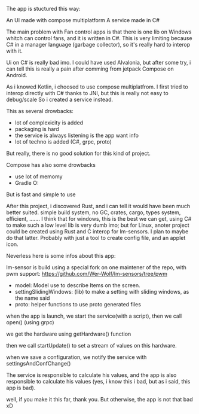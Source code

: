 The app is stuctured this way:

An UI made with compose multiplatform
A service made in C#

The main problem with Fan control apps is that there is one lib on Windows whitch can control fans, and it is written in C#.
This is very limiting because C# in a manager language (garbage collector), so it's really hard to interop with it.

Ui on C# is really bad imo. I could have used Alvalonia, but after some try, i can tell this is really a pain after comming from jetpack Compose on Android.

As i knowed Kotlin, i choosed to use compose multiplatfrom.
I first tried to interop directly with C# thanks to JNI, but this is really not easy to debug/scale
So i created a service instead.

This as several drowbacks:

- lot of complexicity is added
- packaging is hard
- the service is always listening is the app want info
- lot of techno is added (C#, grpc, proto)

But really, there is no good solution for this kind of project.

Compose has also some drowbacks
- use lot of memomy
- Gradle O:

But is fast and simple to use

After this project, i discovered Rust, and i can tell it would have been much better suited.
simple build system, no GC, crates, cargo, types system, efficient, .......
I think that for windows, this is the best we can get, using C# to make such a low level lib is very dumb imo; but for Linux, anoter project could be created using Rust and C interop for lm-sensors. I plan to maybe do that latter. Probably with just a tool to create config file, and an applet icon.


Neverless here is some infos about this app:

lm-sensor is build using a special fork on one maintener of the repo, with pwm support:
https://github.com/Wer-Wolf/lm-sensors/tree/pwm

- model: Model use to describe Items on the screen.
- settingSlidingWindows: (lib) to make a setting with sliding windows, as the name said
- proto: helper functions to use proto generated files


when the app is launch, we start the service(with a script), then we call open() (using grpc)

we get the hardware using getHardware() function

then we call startUpdate() to set a stream of values on this hardware.

when we save a configuration, we notify the service with settingsAndConfChange()

The service is responsible to calculate his values, and the app is also responsible to calculate his values (yes, i know this i bad, but as i said, this app is bad).

well, if you make it this far, thank you. But otherwise, the app is not that bad xD